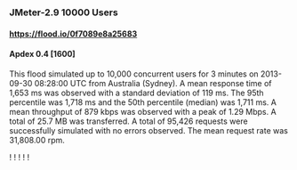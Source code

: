 
### JMeter-2.9 10000 Users
#### https://flood.io/0f7089e8a25683
#### Apdex 0.4 [1600]
This flood simulated up to 10,000 concurrent users for 3 minutes on  2013-09-30 08:28:00 UTC from Australia (Sydney). A mean response time of 1,653 ms was observed with a standard deviation of 119 ms. The 95th percentile was 1,718 ms and the 50th percentile (median) was 1,711 ms. A mean throughput of 879 kbps was observed with a peak of 1.29 Mbps. A total of 25.7 MB was transferred. A total of 95,426 requests were successfully simulated with no errors observed. The mean request rate was 31,808.00 rpm. 

\![](./gc/0f7089e8a25683/tenured_size.jpg)
\![](./gc/0f7089e8a25683/collection_pause_time.jpg)
\![](./gc/0f7089e8a25683/cpu_real.jpg)
\![](./gc/0f7089e8a25683/promoted_size.jpg)
\![](./gc/0f7089e8a25683/young_size.jpg)

